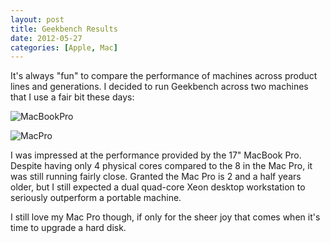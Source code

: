 ```yaml
---
layout: post
title: Geekbench Results
date: 2012-05-27
categories: [Apple, Mac]
---
```


It's always "fun" to compare the performance of machines across product lines and generations. I decided to run Geekbench across two machines that I use a fair bit these days:

![MacBookPro][]

![MacPro][]

I was impressed at the performance provided by the 17" MacBook Pro. Despite having only 4 physical cores compared to the 8 in the Mac Pro, it was still running fairly close. Granted the Mac Pro is 2 and a half years older, but I still expected a dual quad-core Xeon desktop workstation to seriously outperform a portable machine.

I still love my Mac Pro though, if only for the sheer joy that comes when it's time to upgrade a hard disk.

[MacBookPro]: http://content.chatswood.org.uk/photo/2012/05/geekbench-17inch_macbook_pro.png
[MacPro]: http://content.chatswood.org.uk/photo/2012/05/geekbench-mac_pro.png

